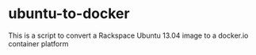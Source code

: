 ubuntu-to-docker
================

This is a script to convert a Rackspace Ubuntu 13.04 image to a docker.io container platform
